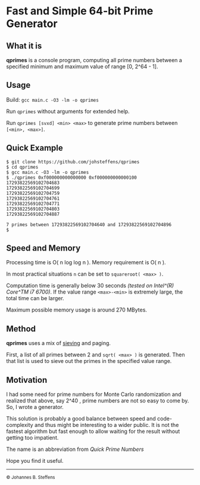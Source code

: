 # Fast and Simple 64-bit Prime Generator

<a name="anchor_what_it_is"></a>
## What it is

**qprimes** is a console program, computing all prime numbers 
between a specified minimum and maximum value of range [0, 2^64 - 1].

## Usage

Build: `gcc main.c -O3 -lm -o qprimes`

Run `qprimes` without arguments for extended help.

Run `qprimes [svxd] <min> <max>` to generate prime numbers between `[<min>, <max>]`.

## Quick Example
```
$ git clone https://github.com/johsteffens/qprimes
$ cd qprimes
$ gcc main.c -O3 -lm -o qprimes
$ ./qprimes 0xf000000000000000 0xf000000000000100
17293822569102704683
17293822569102704699
17293822569102704759
17293822569102704761
17293822569102704771
17293822569102704803
17293822569102704887

7 primes between 17293822569102704640 and 17293822569102704896
$
```
## Speed and Memory
Processing time is O( n log log n ).
Memory requirement is O( n ).

In most practical situations `n` can be set to `squareroot( <max> )`.

Computation time is generally below 30 seconds
*(tested on Intel^(R) Core^TM i7 6700)*. If the value range `<max>-<min>`
is extremely large, the total time can be larger.

Maximum possible memory usage is around 270 MBytes. 

## Method

**qprimes** uses a mix of [sieving](https://en.wikipedia.org/wiki/Sieve_of_Eratosthenes) 
and paging.

First, a list of all primes between 2 and `sqrt( <max> )` is generated.
Then that list is used to sieve out the primes in the specified value range.

## Motivation

I had some need for prime numbers for Monte Carlo randomization and realized that above, 
say 2^40 , prime numbers are not so easy to come by. So, I wrote a generator.

This solution is probably a good balance between speed and code-complexity and thus might be
interesting to a wider public. It is not the fastest algorithm but fast enough to allow waiting for
the result without getting too impatient.

The name is an abbreviation from *Quick Prime Numbers*

Hope you find it useful.

------

<sub>&copy; Johannes B. Steffens</sub>
